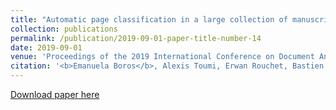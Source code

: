 ```yaml
---
title: "Automatic page classification in a large collection of manuscripts based on the International Image Interoperability Framework"
collection: publications
permalink: /publication/2019-09-01-paper-title-number-14
date: 2019-09-01
venue: 'Proceedings of the 2019 International Conference on Document Analysis and Recognition (ICDAR)'
citation: '<b>Emanuela Boros</b>, Alexis Toumi, Erwan Rouchet, Bastien Abadie, Dominique Stutzmann, and Christopher Kermorvant. <i>Automatic page classification in a large collection of manuscripts based on the International Image Interoperability Framework</i>. In 2019 International Conference on Document Analysis and Recognition (ICDAR), pp. 756-762. IEEE, September 2019. Sydney, Australia.'
---
```


[Download paper here](https://www.researchgate.net/profile/Christopher-Kermorvant/publication/339025432_Automatic_Page_Classification_in_a_Large_Collection_of_Manuscripts_Based_on_the_International_Image_Interoperability_Framework/links/5f7754e2a6fdcc00865254a2/Automatic-Page-Classification-in-a-Large-Collection-of-Manuscripts-Based-on-the-International-Image-Interoperability-Framework.pdf)



